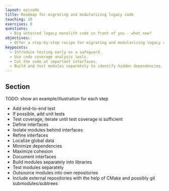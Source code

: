 ```yaml
---
layout: episode
title: Roadmap for migrating and modularizing legacy code
teaching: 10
exercises: 0
questions:
  - Big untested legacy monolith code in front of you - what now?
objectives:
  - Offer a step-by-step recipe for migrating and modularizing legacy code.
keypoints:
  - Introduce testing early as a safeguard.
  - Use code coverage analysis tools.
  - Cut the code at important interfaces.
  - Build and test modules separately to identify hidden dependencies.
---
```


## Section

TODO: show an example/illustration for each step

- Add end-to-end test
- If possible, add unit tests
- Test coverage, iterate until test coverage is sufficient
- Define interfaces
- Isolate modules behind interfaces
- Refine interfaces
- Localize global data
- Minimize dependencies
- Maximize cohesion
- Document interfaces
- Build modules separately into libraries
- Test modules separately
- Outsource modules into own repositories
- Include external repositories with the help of CMake and possibly git submodules/subtrees
